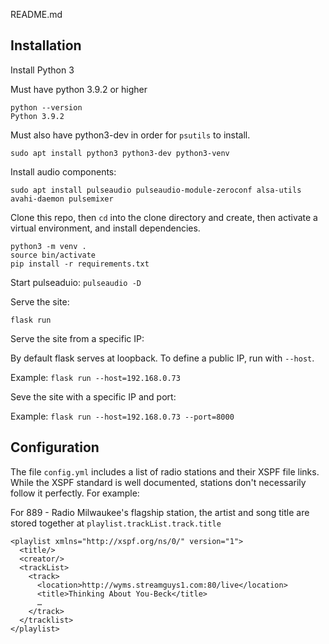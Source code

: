 README.md

## Installation

Install Python 3

Must have python 3.9.2 or higher

```
python --version
Python 3.9.2
```

Must also have python3-dev in order for `psutils` to install.

```
sudo apt install python3 python3-dev python3-venv

```

Install audio components:

```
sudo apt install pulseaudio pulseaudio-module-zeroconf alsa-utils avahi-daemon pulsemixer
```

Clone this repo, then `cd` into the clone directory and create, then activate a virtual environment, and install dependencies.

```
python3 -m venv .
source bin/activate
pip install -r requirements.txt
```

Start pulseaduio: `pulseaudio -D`

Serve the site:

`flask run`

Serve the site from a specific IP:

By default flask serves at loopback. To define a public IP, run with `--host`.

Example: `flask run --host=192.168.0.73`

Seve the site with a specific IP and port:

Example: `flask run --host=192.168.0.73 --port=8000`

## Configuration

The file `config.yml` includes a list of radio stations and their XSPF file links. While the XSPF standard is well documented, stations don't necessarily follow it perfectly. For example:

For 889 - Radio Milwaukee's flagship station, the artist and song title are stored together at `playlist.trackList.track.title`

```
<playlist xmlns="http://xspf.org/ns/0/" version="1">
  <title/>
  <creator/>
  <trackList>
    <track>
      <location>http://wyms.streamguys1.com:80/live</location>
      <title>Thinking About You-Beck</title>
      …
    </track>
  </tracklist>
</playlist>
```


